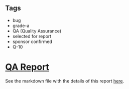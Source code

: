 ## Tags

- bug
- grade-a
- QA (Quality Assurance)
- selected for report
- sponsor confirmed
- Q-10

# [QA Report](https://github.com/code-423n4/2023-05-venus-findings/issues/514) 

See the markdown file with the details of this report [here](https://github.com/code-423n4/2023-05-venus-findings/blob/main/data/brgltd-Q.md).